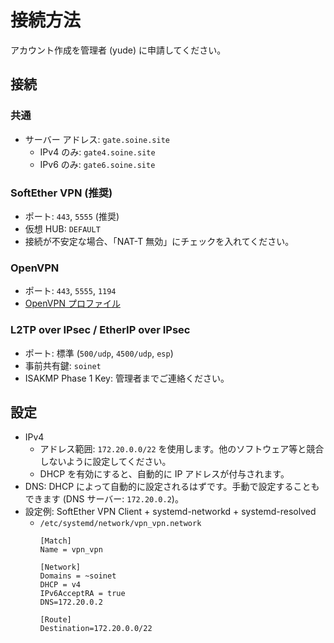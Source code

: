 # 接続方法
アカウント作成を管理者 (yude) に申請してください。
## 接続
### 共通
* サーバー アドレス: `gate.soine.site`
    * IPv4 のみ: `gate4.soine.site`
    * IPv6 のみ: `gate6.soine.site`
### SoftEther VPN (推奨)
* ポート: `443`, `5555` (推奨)
* 仮想 HUB: `DEFAULT`
* 接続が不安定な場合、「NAT-T 無効」にチェックを入れてください。
### OpenVPN
* ポート: `443`, `5555`, `1194`
* [OpenVPN プロファイル](./soinet.ovpn)
### L2TP over IPsec / EtherIP over IPsec
* ポート: 標準 (`500/udp`, `4500/udp`, `esp`)
* 事前共有鍵: `soinet`
* ISAKMP Phase 1 Key: 管理者までご連絡ください。
## 設定
* IPv4
    * アドレス範囲: `172.20.0.0/22` を使用します。他のソフトウェア等と競合しないように設定してください。
    * DHCP を有効にすると、自動的に IP アドレスが付与されます。
* DNS: DHCP によって自動的に設定されるはずです。手動で設定することもできます (DNS サーバー: `172.20.0.2`)。
* 設定例: SoftEther VPN Client + systemd-networkd + systemd-resolved
    * `/etc/systemd/network/vpn_vpn.network`
        ```
        [Match]
        Name = vpn_vpn

        [Network]
        Domains = ~soinet
        DHCP = v4
        IPv6AcceptRA = true
        DNS=172.20.0.2

        [Route]
        Destination=172.20.0.0/22
        ```